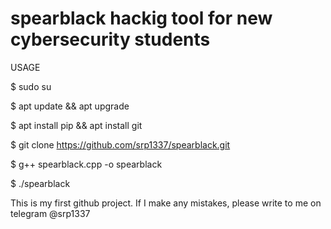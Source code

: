 # spearblack hackig tool for new cybersecurity students

USAGE

$ sudo su


$ apt update && apt upgrade


$ apt install pip && apt install git


$ git clone https://github.com/srp1337/spearblack.git


$ g++ spearblack.cpp -o spearblack


$ ./spearblack


This is my first github project. If I make any mistakes, please write to me on telegram @srp1337
